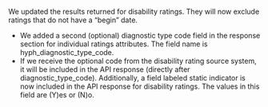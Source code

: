 We updated the results returned for disability ratings. They will now exclude ratings that do not have a “begin” date.

- We added a second (optional) diagnostic type code field in the response section for individual ratings attributes. The field name is hyph_diagnostic_type_code.
- If we receive the optional code from the disability rating source system, it will be included in the API response (directly after diagnostic_type_code).
Additionally, a field labeled static indicator is now included in the API response for disability ratings. The values in this field are (Y)es or (N)o.
